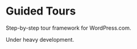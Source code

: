 Guided Tours
============

Step-by-step tour framework for WordPress.com.

Under heavy development.
